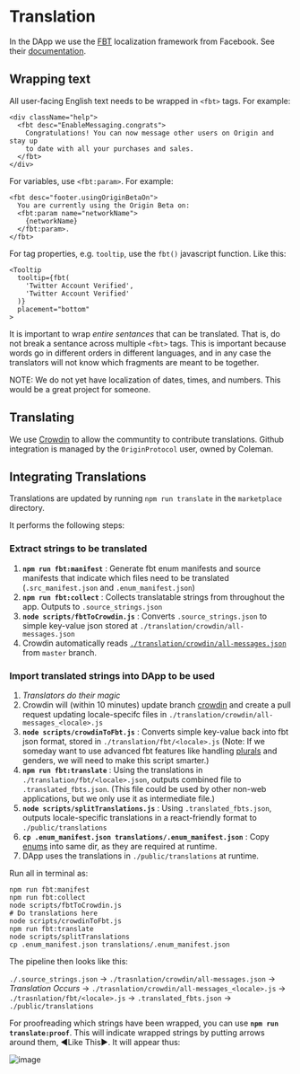 # Translation

In the DApp we use the [FBT](https://github.com/facebookincubator/fbt) localization framework from Facebook. See their [documentation](https://facebookincubator.github.io/fbt/docs/api_intro).

## Wrapping text

All user-facing English text needs to be wrapped in `<fbt>` tags. For example:

    <div className="help">
      <fbt desc="EnableMessaging.congrats">
        Congratulations! You can now message other users on Origin and stay up
        to date with all your purchases and sales.
      </fbt>
    </div>

For variables, use `<fbt:param>`. For example:

	<fbt desc="footer.usingOriginBetaOn">
	  You are currently using the Origin Beta on:
	  <fbt:param name="networkName">
	    {networkName}
	  </fbt:param>.
	</fbt>

For tag properties, e.g. `tooltip`, use the `fbt()` javascript function. Like this:

	<Tooltip
	  tooltip={fbt(
	    'Twitter Account Verified',
	    'Twitter Account Verified'
	  )}
	  placement="bottom"
	>

It is important to wrap _entire sentances_ that can be translated. That is, do not break a sentance across multiple `<fbt>` tags. This is important because words go in different orders in different languages, and in any case the translators will not know which fragments are meant to be together.

NOTE: We do not yet have localization of dates, times, and numbers. This would be a great project for someone.

## Translating

We use [Crowdin](https://crowdin.com/project/originprotocol) to allow the communtity to contribute translations. Github integration is managed by the `OriginProtocol` user, owned by Coleman.

## Integrating Translations

Translations are updated by running `npm run translate` in the `marketplace` directory.

It performs the following steps:

### Extract strings to be translated

1. **`npm run fbt:manifest`** : Generate fbt enum manifests and source manifests that indicate which files need to be translated (`.src_manifest.json` and `.enum_manifest.json`)
1. **`npm run fbt:collect`** : Collects translatable strings from throughout the app. Outputs to `.source_strings.json`
1. **`node scripts/fbtToCrowdin.js`** : Converts `.source_strings.json` to simple key-value json stored at `./translation/crowdin/all-messages.json`
1. Crowdin automatically reads [`./translation/crowdin/all-messages.json`](https://github.com/OriginProtocol/origin/blob/master/dapps/marketplace/translation/crowdin/all-messages.json) from `master` branch.

### Import translated strings into DApp to be used
1. _Translators do their magic_
1. Crowdin will (within 10 minutes) update branch [crowdin](https://github.com/OriginProtocol/origin/tree/crowdin) and create a pull request updating locale-specifc files in `./translation/crowdin/all-messages_<locale>.js`
1. **`node scripts/crowdinToFbt.js`** : Converts simple key-value back into fbt json format, stored in `./translation/fbt/<locale>.js` (Note: If we someday want to use advanced fbt features like handling [plurals](https://facebookincubator.github.io/fbt/docs/plurals) and genders, we will need to make this script smarter.)
1. **`npm run fbt:translate`** : Using the translations in `./translation/fbt/<locale>.json`, outputs combined file to `.translated_fbts.json`. (This file could be used by other non-web applications, but we only use it as intermediate file.)
1. **`node scripts/splitTranslations.js`** : Using `.translated_fbts.json`, outputs locale-specific translations in a react-friendly format to `./public/translations`
1. **`cp .enum_manifest.json translations/.enum_manifest.json`** : Copy [enums](https://facebookincubator.github.io/fbt/docs/enums#shared-enums) into same dir, as they are required at runtime.
1. DApp uses the translations in `./public/translations` at runtime.

Run all in terminal as:

    npm run fbt:manifest
    npm run fbt:collect
    node scripts/fbtToCrowdin.js
    # Do translations here
    node scripts/crowdinToFbt.js
    npm run fbt:translate
    node scripts/splitTranslations
    cp .enum_manifest.json translations/.enum_manifest.json

The pipeline then looks like this:

`./.source_strings.json` → `./trasnlation/crowdin/all-messages.json` → _Translation Occurs_ → `./trasnlation/crowdin/all-messages_<locale>.js` → `./trasnlation/fbt/<locale>.js` → `.translated_fbts.json` → `./public/translations`

For proofreading which strings have been wrapped, you can use **`npm run translate:proof`**. This will indicate wrapped strings by putting arrows around them, ◀Like This▶. It will appear thus:

![image](https://user-images.githubusercontent.com/673455/55511500-02f30780-561e-11e9-9b8d-2dac187658f1.png)





